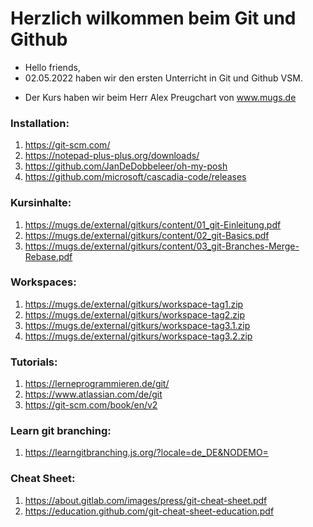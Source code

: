 # Herzlich wilkommen beim Git und Github

- Hello friends,
- 02.05.2022 haben wir den ersten Unterricht in Git und Github VSM.

* Der Kurs haben wir beim Herr Alex Preugchart von www.mugs.de

### Installation:

1.  https://git-scm.com/
2.  https://notepad-plus-plus.org/downloads/
3.  https://github.com/JanDeDobbeleer/oh-my-posh
4.  https://github.com/microsoft/cascadia-code/releases

### Kursinhalte:

1.  https://mugs.de/external/gitkurs/content/01_git-Einleitung.pdf
2.  https://mugs.de/external/gitkurs/content/02_git-Basics.pdf
3.  https://mugs.de/external/gitkurs/content/03_git-Branches-Merge-Rebase.pdf

### Workspaces:

1.  https://mugs.de/external/gitkurs/workspace-tag1.zip
2.  https://mugs.de/external/gitkurs/workspace-tag2.zip
3.  https://mugs.de/external/gitkurs/workspace-tag3.1.zip
4.  https://mugs.de/external/gitkurs/workspace-tag3.2.zip

### Tutorials:

1.  https://lerneprogrammieren.de/git/
2.  https://www.atlassian.com/de/git
3.  https://git-scm.com/book/en/v2

### Learn git branching:

1.  https://learngitbranching.js.org/?locale=de_DE&NODEMO=

### Cheat Sheet:

1.  https://about.gitlab.com/images/press/git-cheat-sheet.pdf
2.  https://education.github.com/git-cheat-sheet-education.pdf

